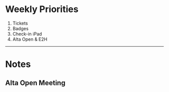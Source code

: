 # Weekly Priorities
1. Tickets
2. Badges
3. Check-in iPad
4. Alta Open & E2H
---
# Notes
Alta Open Meeting
- 